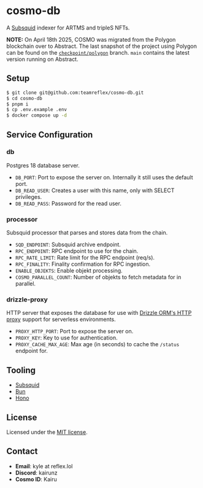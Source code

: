 # cosmo-db

A [Subsquid](https://subsquid.io/) indexer for ARTMS and tripleS NFTs.

**NOTE:** On April 18th 2025, COSMO was migrated from the Polygon blockchain over to Abstract. The last snapshot of the project using Polygon can be found on the [`checkpoint/polygon`](https://github.com/teamreflex/cosmo-db/tree/checkpoint/polygon) branch. `main` contains the latest version running on Abstract.

## Setup

```bash
$ git clone git@github.com:teamreflex/cosmo-db.git
$ cd cosmo-db
$ pnpm i
$ cp .env.example .env
$ docker compose up -d
```

## Service Configuration

### db

Postgres 18 database server.

- `DB_PORT`: Port to expose the server on. Internally it still uses the default port.
- `DB_READ_USER`: Creates a user with this name, only with SELECT privileges.
- `DB_READ_PASS`: Password for the read user.

### processor

Subsquid processor that parses and stores data from the chain.

- `SQD_ENDPOINT`: Subsquid archive endpoint.
- `RPC_ENDPOINT`: RPC endpoint to use for the chain.
- `RPC_RATE_LIMIT`: Rate limit for the RPC endpoint (req/s).
- `RPC_FINALITY`: Finality confirmation for RPC ingestion.
- `ENABLE_OBJEKTS`: Enable objekt processing.
- `COSMO_PARALLEL_COUNT`: Number of objekts to fetch metadata for in parallel.

### drizzle-proxy

HTTP server that exposes the database for use with [Drizzle ORM's HTTP proxy](https://orm.drizzle.team/docs/get-started-postgresql#http-proxy) support for serverless environments.

- `PROXY_HTTP_PORT`: Port to expose the server on.
- `PROXY_KEY`: Key to use for authentication.
- `PROXY_CACHE_MAX_AGE`: Max age (in seconds) to cache the `/status` endpoint for.

## Tooling

- [Subsquid](https://subsquid.io/)
- [Bun](https://bun.sh/)
- [Hono](https://hono.dev/)

## License

Licensed under the [MIT license](https://github.com/teamreflex/cosmo-db/blob/main/LICENSE.md).

## Contact

- **Email**: kyle at reflex.lol
- **Discord**: kairunz
- **Cosmo ID**: Kairu
